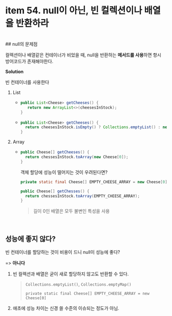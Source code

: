 # item 54. null이 아닌, 빈 컬렉션이나 배열을 반환하라
<br>
## null의 문제점

컬렉션이나 배열같은 컨테이너가 비었을 때, null을 반환하는 **메서드를 사용**하면 항시 방어코드가 존재해야한다.



**Solution**

빈 컨테이너를 사용한다

1. List

   - ```java
     public List<Cheese> getCheeses() {
     	return new ArrayList<>(cheesesInStock);
     }
     ```

   - ```java
     public List<Cheese> getCheeses() {
       return cheesesInStock.isEmpty() ? Collections.emptyList() : new ArrayList<>(cheesesInStock);
     }
     ```

2. Array

   - ```java
     public Cheese[] getCheeses() {
       return chessesInStock.toArray(new Cheese[0]);
     }
     ```

     객체 할당에 성능이 떨어지는 것이 우려된다면?
     
     ```java
     private static final Cheese[] EMPTY_CHEESE_ARRAY = new Cheese[0];
     
     public Cheese[] getChesses() {
       return chessesInStock.toArray(EMPTY_CHEESE_ARRAY);
     }
     ```
     
     > 길이 0인 배열은 모두 불변인 특성을 사용
<br>


## 성능에 좋지 않다?

빈 컨테이너를 할당하는 것이 비용이 드니 null이 성능에 좋다?



=> **아니다**

1. 빈 컬렉션과 배열은 굳이 새로 할당하지 않고도 반환할 수 있다.

   > `Collections.emptyList()`, `Collections.emptyMap()`
   >
   > `private static final Cheese[] EMPTY_CHEESE_ARRAY = new Cheese[0]`

2. 애초에 성능 차이는 신경 쓸 수준의 이슈되는 정도가 아님.





